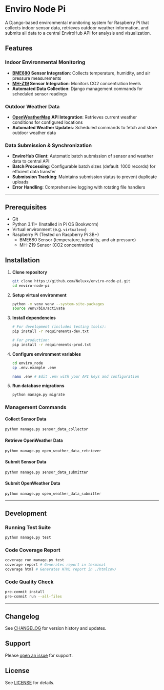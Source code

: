 # Enviro Node Pi

A Django-based environmental monitoring system for Raspberry Pi that collects indoor sensor data, retrieves outdoor weather information, and submits all data to a central EnviroHub API for analysis and visualization.

## Features

### Indoor Environmental Monitoring
- **[BME680](https://www.berrybase.ch/bme680-breakout-board-4in1-sensor-fuer-temperatur-luftfeuchtigkeit-luftdruck-und-luftguete) Sensor Integration**: Collects temperature, humidity, and air pressure measurements
- **[MH-Z19](https://www.berrybase.ch/mh-z19c-infrarot-co2-sensor-pinleiste) Sensor Integration**: Monitors CO2 concentration levels
- **Automated Data Collection**: Django management commands for scheduled sensor readings

### Outdoor Weather Data
- **[OpenWeatherMap](https://openweathermap.org/) API Integration**: Retrieves current weather conditions for configured locations
- **Automated Weather Updates**: Scheduled commands to fetch and store outdoor weather data

### Data Submission & Synchronization
- **EnviroHub Client**: Automatic batch submission of sensor and weather data to central API
- **Batch Processing**: Configurable batch sizes (default: 1000 records) for efficient data transfer
- **Submission Tracking**: Maintains submission status to prevent duplicate uploads
- **Error Handling**: Comprehensive logging with rotating file handlers

---

## Prerequisites

- Git
- Python 3.11+ (Installed in Pi OS Bookworm)
- Virtual environment (e.g. `virtualenv`)
- Raspberry Pi (Tested on Raspberry Pi 3B+)
  - BME680 Sensor (temperature, humidity, and air pressure)
  - MH-Z19 Sensor (CO2 concentration)

## Installation

1. **Clone repository**
   ```bash
   git clone https://github.com/Neluxx/enviro-node-pi.git
   cd enviro-node-pi
   ```

2. **Setup virtual environment**
   ```bash
   python -m venv venv --system-site-packages
   source venv/bin/activate
   ```

3. **Install dependencies**
   ```bash
   # For development (includes testing tools):
   pip install -r requirements-dev.txt

   # For production:
   pip install -r requirements-prod.txt
   ```

4. **Configure environment variables**
   ```bash
   cd enviro_node
   cp .env.example .env

   nano .env # Edit .env with your API keys and configuration
   ```

5. **Run database migrations**
   ```bash
   python manage.py migrate
   ```

### Management Commands

#### Collect Sensor Data
   ```bash
python manage.py sensor_data_collector
   ```

#### Retrieve OpenWeather Data
   ```bash
python manage.py open_weather_data_retriever
   ```

#### Submit Sensor Data
```bash
python manage.py sensor_data_submitter
```

#### Submit OpenWeather Data
```bash
python manage.py open_weather_data_submitter
```

---

## Development

### Running Test Suite
```bash
python manage.py test
```

### Code Coverage Report
```bash
coverage run manage.py test
coverage report # Generates report in terminal
coverage html # Generates HTML report in ./htmlcov/
```

### Code Quality Check
```bash
pre-commit install
pre-commit run --all-files
```

---

## Changelog

See [CHANGELOG](https://github.com/Neluxx/enviro-node-pi/blob/main/CHANGELOG.md) for version history and updates.

## Support

Please [open an issue](https://github.com/Neluxx/enviro-node-pi/issues/new) for support.

## License

See [LICENSE](https://github.com/Neluxx/enviro-node-pi/blob/main/LICENSE) for details.

